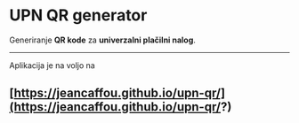 # UPN QR generator

Generiranje **QR kode** za **univerzalni plačilni nalog**.

---
Aplikacija je na voljo na
## [https://jeancaffou.github.io/upn-qr/](https://jeancaffou.github.io/upn-qr/?)
